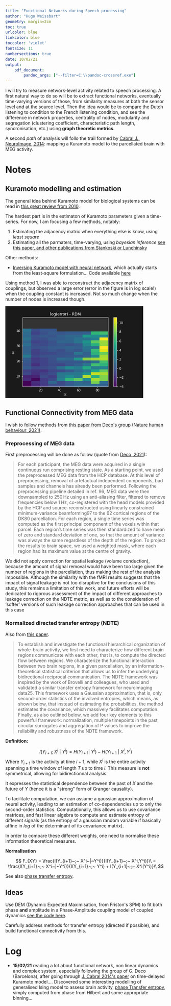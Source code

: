 ```yaml
---
title: "Functional Networks during Speech processing"
author: "Hugo Weissbart"
geometry: margin=2cm
toc: true
urlcolor: blue
linkcolor: blue
toccolor: 'violet'
fontsize: 11
numbersections: true
date: 10/02/21
output: 
    pdf_document:
        pandoc_args: ["--filter=C:\\pandoc-crossref.exe"]
---
```


I will try to measure network-level activity related to speech processing. A first natural way to do so will be to extract functional networks, eventually time-varying versions of those, from similarity measures at both the sensor level and at the source level. Then the idea would be to compare the Dutch listening to condition to the French listening condition, and see the difference in network properties, centrality of nodes, modularity and segregation (clustering coefficient, characteristic path length, syncronisation, etc.) using **graph theoretic metrics**.

A second _path_ of analysis will follo the trail formed by [Cabral J., NeuroImage, 2014][1]: mapping a Kuramoto model to the parcellated brain with MEG activity.

# Notes

## Kuramoto modelling and estimation

The general idea behind Kuramoto model for biological systems can be read in [this great review from 2010](../../Documents/Literature/Kuramoto/2010_Essentials_Kuramoto_Neuroscience.pdf).

The hardest part is in the estimaton of Kuramoto parameters given a time-series. For now, I am focusing a few methods, notably:

1. Estimating the adjacency matric when everything else is know, using _least square_
2. Estimating all the parmaters, time-varying, using _bayesian inference_ [see this paper, and other publications from Stankoski or Lunchinsky][2]

Other methods:

- [Inversing Kuramoto model with neural network](../../Documents/Literature/Kuramoto/InversingKuramotoWithNN.pdf), which actually starts from the least-square formulation... Code available [here](https://github.com/mpanaggio/coupled_oscillator_network_model_reconstruction/)

Using method 1, I was able to reconstruct the adjacency matrix of couplings, but observed a large error (error in the figure is in log scale!) when the coupling constant is increased. Not so much change when the number of nodes is increased though.

![Error of fit on coupling matrix K with random weigths distribution](/assets/error_rdm.png)

## Functional Connectivity from MEG data

I wish to follow methods from [this paper from Deco's group (Nature human behaviour, 2021)][3].

### Preprocessing of MEG data

First preprocessing will be done as follow (quote from [Deco, 2021][3]):

> For each participant, the MEG data were acquired in a single continuous run comprising resting state. As a starting point, we used the preprocessed MEG data from the HCP database. At this level of preprocessing, removal of artefactual independent components, bad samples and channels has already been performed. Following the preprocessing pipeline detailed in ref. 96, MEG data were then downsampled to 250 Hz using an anti-aliasing filter, filtered to remove frequencies below 1 Hz, co-registered with the head models provided by the HCP and source-reconstructed using linearly constrained minimum-variance beamforming97 to the 62 cortical regions of the DK80 parcellation. For each region, a single time series was computed as the first principal component of the voxels within that parcel. Each region’s time series was then standardized to have mean of zero and standard deviation of one, so that the amount of variance was always the same regardless of the depth of the region. To project the results to brain space, we used a weighted mask, where each region had its maximum value at the centre of gravity.
>
We did not apply correction for spatial leakage (volume conduction), because the amount of signal removal would have been too large given the number of regions in the parcellation, thus making the rest of the analysis impossible. Although the similarity with the fMRI results suggests that the impact of signal leakage is not too disruptive for the conclusions of this study, this remains a limitation of this work, and future efforts will be dedicated to rigorous assessment of the impact of different approaches to leakage correction on the NDTE metric, as well as to the consideration of ‘softer’ versions of such leakage correction approaches that can be used in this case

### Normalized directed transfer entropy (NDTE)

Also from [this paper][3].

> To establish and investigate the functional hierarchical organization of whole-brain activity, we first need to characterize how different brain regions communicate with each other, that is, to compute the directed flow between regions. We characterize the functional interaction between two brain regions, in a given parcellation, by an information-theoretical statistical criterion that allows us to infer the underlying bidirectional reciprocal communication. The NDTE framework was inspired by the work of Brovelli and colleagues, who used and validated a similar transfer entropy framework for neuroimaging data25. This framework uses a Gaussian approximation, that is, only second-order statistics of the involved entropies, which means, as shown below, that instead of estimating the probabilities, the method estimates the covariance, which massively facilitates computation. Finally, as also outlined below, we add four key elements to this powerful framework: normalization, multiple timepoints in the past, circular surrogates and aggregation of P values to improve the reliability and robustness of the NDTE framework.

**Definition:**

$$
I(Y_{i+1}; X^i~|~Y^i) = H(Y_{i+1}|~Y^i) - H(Y_{i+1}~|~X^i, Y^i)
$$
Where $Y_{i+1}$ is the activity at time ${i+1}$, while $X^i$ is the entire activity spanning a time window of length $T$ up to time $i$. This measure is **not** symmetrical, allowing for bidirectionnal analysis.

It expresses the statistical dependence between the past of $X$ and the future of $Y$ (hence it is a "strong" form of Granger causality).

To facilitate computation, we can assume a gaussian approximation of neural activity, leading to an estimation of co-dependencies up to only the second-order statistics. Computationally, this allows us to use covariance matrices, and fast linear algebra to compute and estimate entropy of different signals (as the entropy of a gaussian random variable if basically affine in $log$ of the determinant of its covariance matrix).

In order to compare these different weights, one need to normalise these information theoretical measures.

**Normalisation**

$$
F_{XY} = \frac{I(Y_{i+1}~;~ X^i~|~Y^i)}{I(Y_{i+1}~;~ X^i,Y^i)}\\
 = \frac{I(Y_{i+1}~;~ X^i~|~Y^i)}{I(Y_{i+1}~;~ Y^i) + I(Y_{i+1}~;~ X^i|Y^i)}\\
$$

See also [phase transfer entropy](https://www.sciencedirect.com/science/article/pii/S1053811913009191#f0005).

## Ideas

Use DEM (Dynamic Expected Maximisation, from Friston's SPM) to fit both phase **and** amplitude in a Phase-Amplitude coupling model of coupled dynamics [see the code here](https://github.com/allavailablepubliccode/Phase-Amplitude/blob/master/DEM_coupled_oscillators.m).

Carefully address methods for transfer entropy (directed if possible), and build functional connectivity from this.

# Log

* **15/02/21** reading a lot about functional network, non linear dynamics and complex system, especially following the group of G. Deco (Barcelona), after going through [J. Cabral 2014's paper][1] on time-delayed Kuramoto model.... Discovered some interesting modelling of generalised Ising model to assess brain activity, [phase Transfer entropy](https://www.sciencedirect.com/science/article/pii/S1053811913009191#f0005), simply computed from phase from Hilbert and some appropriate binning...

[1]: https://www.sciencedirect.com/science/article/pii/S1053811913011968 "Joana Cabral's 2014 paper time-delayed Kuramoto <-> resting state MEG"
[2]: ../../Documents/Literature/Kuramoto/Stankovski2014_Article_ATutorialOnTime-evolvingDynami.pdf
[3]: https://www.nature.com/articles/s41562-020-01003-6#Sec2